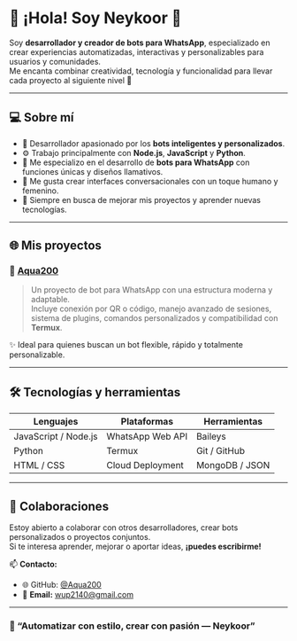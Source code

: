 # 💫 ¡Hola! Soy Neykoor 👋

Soy **desarrollador y creador de bots para WhatsApp**, especializado en crear experiencias automatizadas, interactivas y personalizables para usuarios y comunidades.  
Me encanta combinar creatividad, tecnología y funcionalidad para llevar cada proyecto al siguiente nivel 🚀

---

## 💻 Sobre mí
- 🌸 Desarrollador apasionado por los **bots inteligentes y personalizados**.  
- ⚙️ Trabajo principalmente con **Node.js**, **JavaScript** y **Python**.  
- 📱 Me especializo en el desarrollo de **bots para WhatsApp** con funciones únicas y diseños llamativos.  
- 💬 Me gusta crear interfaces conversacionales con un toque humano y femenino.  
- 🧠 Siempre en busca de mejorar mis proyectos y aprender nuevas tecnologías.

---

## 🌐 Mis proyectos

### 🔹 [Aqua200](https://github.com/Aqua200/aqua200.git)
> Un proyecto de bot para WhatsApp con una estructura moderna y adaptable.  
> Incluye conexión por QR o código, manejo avanzado de sesiones, sistema de plugins, comandos personalizados y compatibilidad con **Termux**.  

✨ Ideal para quienes buscan un bot flexible, rápido y totalmente personalizable.

---

## 🛠️ Tecnologías y herramientas
| Lenguajes | Plataformas | Herramientas |
|------------|--------------|---------------|
| JavaScript / Node.js | WhatsApp Web API | Baileys |
| Python | Termux | Git / GitHub |
| HTML / CSS | Cloud Deployment | MongoDB / JSON |

---

## 🤝 Colaboraciones
Estoy abierto a colaborar con otros desarrolladores, crear bots personalizados o proyectos conjuntos.  
Si te interesa aprender, mejorar o aportar ideas, **¡puedes escribirme!**

📫 **Contacto:**  
- 🌐 GitHub: [@Aqua200](https://github.com/Aqua200)  
- 💌 **Email:** [wup2140@gmail.com](mailto:wup2140@gmail.com)

---

### 🌸 “Automatizar con estilo, crear con pasión — Neykoor”

